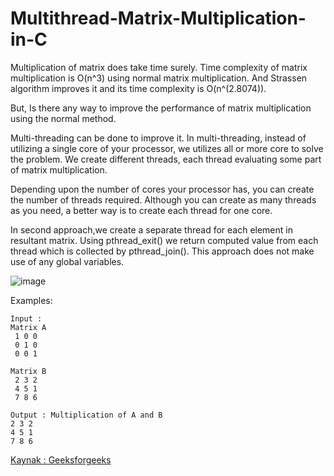 # Multithread-Matrix-Multiplication-in-C

Multiplication of matrix does take time surely. Time complexity of matrix multiplication is O(n^3) using normal matrix multiplication. And Strassen algorithm improves it and its time complexity is O(n^(2.8074)).

But, Is there any way to improve the performance of matrix multiplication using the normal method. 

Multi-threading can be done to improve it. In multi-threading, instead of utilizing a single core of your processor, we utilizes all or more core to solve the problem.
We create different threads, each thread evaluating some part of matrix multiplication. 

Depending upon the number of cores your processor has, you can create the number of threads required. Although you can create as many threads as you need, a better way is to create each thread for one core.

In second approach,we create a separate thread for each element in resultant matrix. Using pthread_exit() we return computed value from each thread which is collected by pthread_join(). This approach does not make use of any global variables.

![image](https://user-images.githubusercontent.com/15093808/153595020-f942aa50-f764-4877-8b74-546b9cf31261.png)

Examples: 
```
Input : 
Matrix A
 1 0 0
 0 1 0
 0 0 1

Matrix B
 2 3 2
 4 5 1
 7 8 6

Output : Multiplication of A and B
2 3 2
4 5 1
7 8 6

```
[Kaynak : Geeksforgeeks](https://www.geeksforgeeks.org/multiplication-of-matrix-using-threads/)
